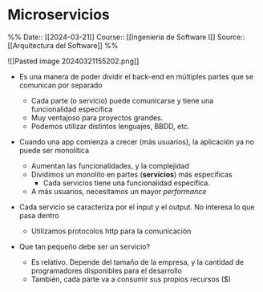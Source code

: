 # Microservicios

%%
Date:: [[2024-03-21]]
Course:: [[Ingeniería de Software I]]
Source:: [[Arquitectura del Software]]
%%

![[Pasted image 20240321155202.png]]

- Es una manera de poder dividir el back-end en múltiples partes que se comunican por separado
	- Cada parte (o servicio) puede comunicarse y tiene una funcionalidad específica
	- Muy ventajoso para proyectos grandes.
	- Podemos utilizar distintos lenguajes, BBDD, etc.

- Cuando una app comienza a crecer (más usuarios), la aplicación ya no puede ser monolítica
	- Aumentan las funcionalidades, y la complejidad
	- Dividimos un monolito en partes (**servicios**) más específicas
		- Cada servicios tiene una funcionalidad específica.
	- A más usuarios, necesitamos un mayor *performance*

- Cada servicio se caracteriza por el input y el output. No interesa lo que pasa dentro
	- Utilizamos protocolos http para la comunicación 


- Que tan pequeño debe ser un servicio?
	- Es relativo. Depende del tamaño de la empresa, y la cantidad de programadores disponibles para el desarrollo
	- También, cada parte va a consumir sus propios recursos ($)
